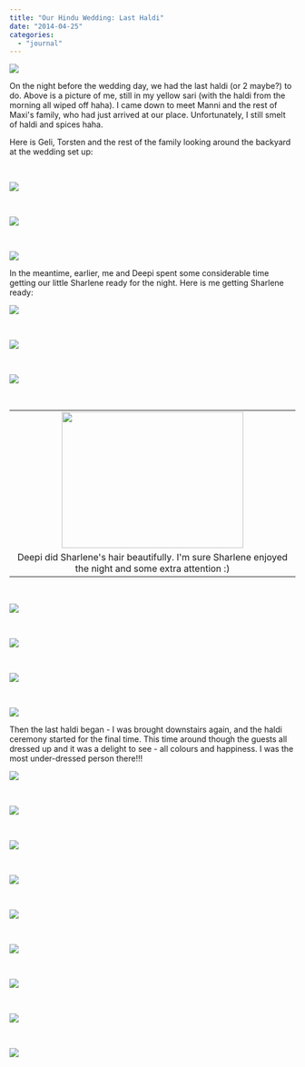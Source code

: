 ```yaml
---
title: "Our Hindu Wedding: Last Haldi"
date: "2014-04-25"
categories: 
  - "journal"
---
```


[![](images/bcdb4-dsc_0695.jpg)](https://shalveena.files.wordpress.com/2014/04/bcdb4-dsc_0695.jpg)

On the night before the wedding day, we had the last haldi (or 2 maybe?) to do. Above is a picture of me, still in my yellow sari (with the haldi from the morning all wiped off haha). I came down to meet Manni and the rest of Maxi's family, who had just arrived at our place. Unfortunately, I still smelt of haldi and spices haha.

Here is Geli, Torsten and the rest of the family looking around the backyard at the wedding set up:

 

[![](images/4ceaf-dsc_0697.jpg)](https://shalveena.files.wordpress.com/2014/04/4ceaf-dsc_0697.jpg)

 

[![](images/33028-dsc_0698.jpg)](https://shalveena.files.wordpress.com/2014/04/33028-dsc_0698.jpg)

 

[![](images/0776d-dsc_0699.jpg)](https://shalveena.files.wordpress.com/2014/04/0776d-dsc_0699.jpg)

In the meantime, earlier, me and Deepi spent some considerable time getting our little Sharlene ready for the night. Here is me getting Sharlene ready:

[![](images/a3b92-dscf6575.jpg)](https://shalveena.files.wordpress.com/2014/04/a3b92-dscf6575.jpg)

 

[![](images/35121-dscf6578.jpg)](https://shalveena.files.wordpress.com/2014/04/35121-dscf6578.jpg)

 

[![](images/99468-dscf6583.jpg)](https://shalveena.files.wordpress.com/2014/04/99468-dscf6583.jpg)

 

<table class="tr-caption-container" style="margin-left:auto;margin-right:auto;text-align:center;" cellspacing="0" cellpadding="0" align="center"><tbody><tr><td style="text-align:center;"><a style="margin-left:auto;margin-right:auto;" href="https://shalveena.files.wordpress.com/2014/04/092c8-dscf6584.jpg"><img src="images/092c8-dscf6584.jpg" width="320" height="240" border="0"></a></td></tr><tr><td class="tr-caption" style="text-align:center;">Deepi did Sharlene's hair beautifully. I'm sure Sharlene enjoyed the night and some extra attention :)</td></tr></tbody></table>

 

[![](images/d35c7-dscf6586.jpg)](https://shalveena.files.wordpress.com/2014/04/d35c7-dscf6586.jpg)

 

[![](images/6bd1f-dscf6589.jpg)](https://shalveena.files.wordpress.com/2014/04/6bd1f-dscf6589.jpg)

 

[![](images/b3b3b-dscf6590.jpg)](https://shalveena.files.wordpress.com/2014/04/b3b3b-dscf6590.jpg)

 

[![](images/39780-dscf6591.jpg)](https://shalveena.files.wordpress.com/2014/04/39780-dscf6591.jpg)

Then the last haldi began - I was brought downstairs again, and the haldi ceremony started for the final time. This time around though the guests all dressed up and it was a delight to see - all colours and happiness. I was the most under-dressed person there!!!

[![](images/2f665-dsc_0709.jpg)](https://shalveena.files.wordpress.com/2014/04/2f665-dsc_0709.jpg)

 

[![](images/0c83e-dsc_0711.jpg)](https://shalveena.files.wordpress.com/2014/04/0c83e-dsc_0711.jpg)

 

[![](images/3a628-dsc_0712.jpg)](https://shalveena.files.wordpress.com/2014/04/3a628-dsc_0712.jpg)

 

[![](images/2f062-dsc_0714.jpg)](https://shalveena.files.wordpress.com/2014/04/2f062-dsc_0714.jpg)

 

[![](images/34080-dsc_0715.jpg)](https://shalveena.files.wordpress.com/2014/04/34080-dsc_0715.jpg)

 

[![](images/e8826-dsc_0716.jpg)](https://shalveena.files.wordpress.com/2014/04/e8826-dsc_0716.jpg)

 

[![](images/fbaf8-dsc_0720.jpg)](https://shalveena.files.wordpress.com/2014/04/fbaf8-dsc_0720.jpg)

 

[![](images/83421-dsc_0724.jpg)](https://shalveena.files.wordpress.com/2014/04/83421-dsc_0724.jpg)

 

[![](images/815c6-dsc_0725.jpg)](https://shalveena.files.wordpress.com/2014/04/815c6-dsc_0725.jpg)
